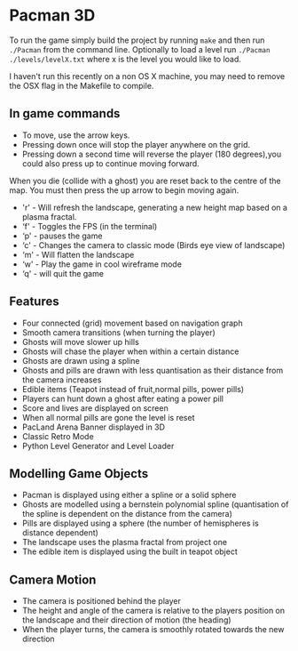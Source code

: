Pacman 3D
=========


To run the game simply build the project by running ```make``` and then run ```./Pacman``` from the command line.
Optionally to load a level run ```./Pacman ./levels/levelX.txt``` where x is the level you would like to load.

I haven't run this recently on a non OS X machine, you may need to remove the OSX flag in the Makefile to compile.

In game commands
--

 - To move, use the arrow keys.
 - Pressing down once will stop the player anywhere on the grid.
 - Pressing down a second time will reverse the player (180 degrees),you could also press up to continue moving forward.

When you die (collide with a ghost) you are reset back to the centre of the map.
You must then press the up arrow to begin moving again.

 - 'r' - Will refresh the landscape, generating a new height map based on a plasma fractal.
 - ‘f' - Toggles the FPS (in the terminal)
 - ‘p' - pauses the game
 - ‘c' - Changes the camera to classic mode (Birds eye view of landscape)
 - ‘m' - Will flatten the landscape
 - ‘w' - Play the game in cool wireframe mode
 - ‘q' - will quit the game 

Features
--

 - Four connected (grid) movement based on navigation graph
 - Smooth camera transitions (when turning the player) 
 - Ghosts will move slower up hills
 - Ghosts will chase the player when within a certain distance
 - Ghosts are drawn using a spline
 - Ghosts and pills are drawn with less quantisation as their distance from the camera increases
 - Edible items (Teapot instead of fruit,normal pills, power pills)
 - Players can hunt down a ghost after eating a power pill
 - Score and lives are displayed on screen
 - When all normal pills are gone the level is reset
 - PacLand Arena Banner displayed in 3D
 - Classic Retro Mode
 - Python Level Generator and Level Loader

Modelling Game Objects
--

 - Pacman is displayed using either a spline or a solid sphere
 - Ghosts are modelled using a bernstein polynomial spline (quantisation of the spline is dependent on the distance from the camera)
 - Pills are displayed using a sphere (the number of hemispheres is distance dependent)
 - The landscape uses the plasma fractal from project one
 - The edible item is displayed using the built in teapot object

Camera Motion
--

 - The camera is positioned behind the player
 - The height and angle of the camera is relative to the players position on the landscape and their direction of motion (the heading)
 - When the player turns, the camera is smoothly rotated towards the new direction

